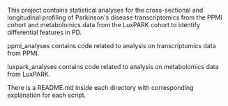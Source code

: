 This project contains statistical analyses for the cross-sectional and longitudinal profiling of Parkinson's disease transcriptomics from the PPMI cohort and metabolomics data from the LuxPARK cohort to identify differential features in PD.

ppmi_analyses contains code related to analysis on transcriptomics data from PPMI.

luxpark_analyses contains code related to analysis on metabolomics data from LuxPARK.

There is a README.md inside each directory with corresponding explanation for each script.

